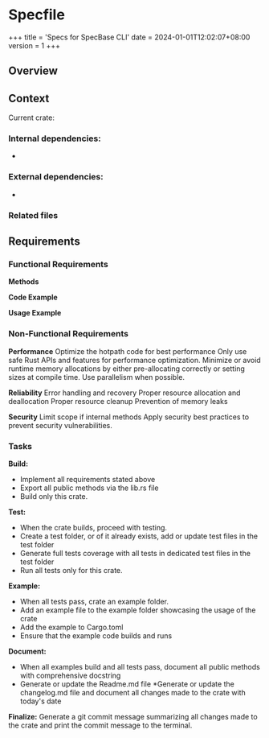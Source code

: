 # Specfile

+++
title = 'Specs for SpecBase CLI'
date = 2024-01-01T12:02:07+08:00
version = 1
+++

## Overview

## Context

Current crate:


### Internal dependencies: 
* 

### External dependencies:
*

### Related files

## Requirements

### Functional Requirements
  
**Methods**

**Code Example**

**Usage Example**


### Non-Functional Requirements

**Performance**
Optimize the hotpath code for best performance
Only use safe Rust APIs and features for performance optimization.
Minimize or avoid runtime memory allocations by either pre-allocating correctly or setting sizes at compile time.
Use parallelism when possible.

**Reliability**
Error handling and recovery
Proper resource allocation and deallocation
Proper resource cleanup
Prevention of memory leaks

**Security**
Limit scope if internal methods
Apply security best practices to prevent security vulnerabilities.  

### Tasks

**Build:**
* Implement all requirements stated above 
* Export all public methods via the lib.rs file
* Build only this crate. 

**Test:**
* When the crate builds, proceed with testing. 
* Create a test folder, or of it already exists, add or update test files in the test folder 
* Generate full tests coverage with all tests in dedicated test files in the test folder
* Run all tests only for this crate.

**Example:**
* When all tests pass, crate an example folder.
* Add an example file to the example folder showcasing the usage of the crate
* Add the example to Cargo.toml
* Ensure that the example code builds and runs 

**Document:**
* When all examples build and all tests pass, document all public methods with comprehensive docstring
* Generate or update the Readme.md file
*Generate or update the changelog.md file and document all changes made to the crate with today's date

**Finalize:**
Generate a git commit message summarizing all changes made to the crate and print the commit message to the terminal.